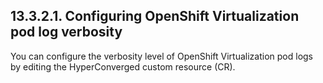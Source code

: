 ## 13.3.2.1. Configuring OpenShift Virtualization pod log verbosity

You can configure the verbosity level of OpenShift Virtualization pod logs by editing the HyperConverged custom resource (CR).


